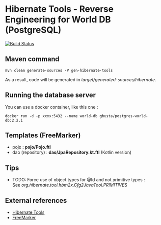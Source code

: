 # Hibernate Tools - Reverse Engineering for World DB (PostgreSQL)

[![Build Status](https://travis-ci.org/ghusta/world-db-hibernate-reveng.svg?branch=hibernate-5.2)](https://travis-ci.org/ghusta/world-db-hibernate-reveng)

## Maven command

`mvn clean generate-sources -P gen-hibernate-tools`

As a result, code will be generated in _target/generated-sources/hibernate_.

## Running the database server

You can use a docker container, like this one :

`docker run -d -p xxxx:5432 --name world-db ghusta/postgres-world-db:2.2.1`

## Templates (FreeMarker)

- pojo : **pojo/Pojo.ftl**
- dao (repository) : **dao/JpaRepository.kt.ftl** (Kotlin version)

## Tips

- TODO: Force use of object types for @Id and not primitive types :  
  See _org.hibernate.tool.hbm2x.Cfg2JavaTool.PRIMITIVES_

## External references

- [Hibernate Tools](http://hibernate.org/tools/)
- [FreeMarker](http://freemarker.org/)
